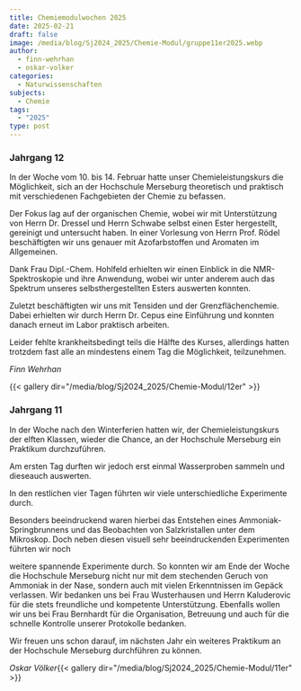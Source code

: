 ```yaml
---
title: Chemiemodulwochen 2025
date: 2025-02-21
draft: false
image: /media/blog/Sj2024_2025/Chemie-Modul/gruppe11er2025.webp
author:
  - finn-wehrhan
  - oskar-volker
categories:
  - Naturwissenschaften
subjects:
  - Chemie
tags:
  - "2025"
type: post
---
```

### Jahrgang 12

In der Woche vom 10. bis 14. Februar hatte unser Chemieleistungskurs die Möglichkeit, sich an der Hochschule Merseburg theoretisch und praktisch mit verschiedenen Fachgebieten der Chemie zu befassen.

Der Fokus lag auf der organischen Chemie, wobei wir mit Unterstützung von Herrn Dr. Dressel und Herrn Schwabe selbst einen Ester hergestellt, gereinigt und untersucht haben. In einer Vorlesung von Herrn Prof. Rödel beschäftigten wir uns genauer mit Azofarbstoffen und Aromaten im Allgemeinen.

Dank Frau Dipl.-Chem. Hohlfeld erhielten wir einen Einblick in die NMR-Spektroskopie und ihre Anwendung, wobei wir unter anderem auch das Spektrum unseres selbsthergestellten Esters auswerten konnten.

Zuletzt beschäftigten wir uns mit Tensiden und der Grenzflächenchemie. Dabei erhielten wir durch Herrn Dr. Cepus eine Einführung und konnten danach erneut im Labor praktisch arbeiten.

Leider fehlte krankheitsbedingt teils die Hälfte des Kurses, allerdings hatten trotzdem fast alle an mindestens einem Tag die Möglichkeit, teilzunehmen.

_Finn Wehrhan_

{{< gallery dir="/media/blog/Sj2024_2025/Chemie-Modul/12er" >}}

### Jahrgang 11

In der Woche nach den Winterferien hatten wir, der Chemieleistungskurs der elften Klassen, wieder die Chance, an der Hochschule Merseburg ein Praktikum durchzuführen.

Am ersten Tag durften wir jedoch erst einmal Wasserproben sammeln und dieseauch auswerten.

In den restlichen vier Tagen führten wir viele unterschiedliche Experimente durch.

Besonders beeindruckend waren hierbei das Entstehen eines Ammoniak-Springbrunnens und das Beobachten von Salzkristallen unter dem Mikroskop. Doch neben diesen visuell sehr beeindruckenden Experimenten führten wir noch

weitere spannende Experimente durch. So konnten wir am Ende der Woche die Hochschule Merseburg nicht nur mit dem stechenden Geruch von Ammoniak in der Nase, sondern auch mit vielen Erkenntnissen im Gepäck verlassen. Wir bedanken uns bei Frau Wusterhausen und Herrn Kaluderovic für die stets freundliche und kompetente Unterstützung. Ebenfalls wollen wir uns bei Frau Bernhardt für die Organisation, Betreuung und auch für die schnelle Kontrolle unserer Protokolle bedanken.

Wir freuen uns schon darauf, im nächsten Jahr ein weiteres Praktikum an der Hochschule Merseburg durchführen zu können.

_Oskar Völker_{{< gallery dir="/media/blog/Sj2024_2025/Chemie-Modul/11er" >}}






